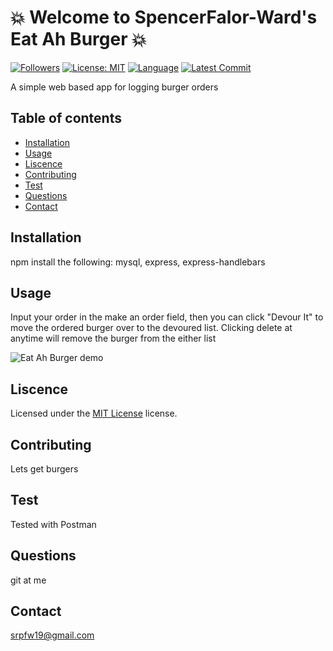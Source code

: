 # :boom: Welcome to SpencerFalor-Ward's Eat Ah Burger :boom:

[![Followers](https://img.shields.io/github/followers/SpencerFalor-Ward?style=social)](https://github.com/SpencerFalor-Ward?tab=followers) [![License: MIT](https://img.shields.io/badge/License-MIT-yellow.svg)](https://opensource.org/licenses/MIT) [![Language](https://img.shields.io/github/languages/top/SpencerFalor-Ward/hw-12-eatAhBurger)](https://github.com/SpencerFalor-Ward/hw-12-eatAhBurger/search?l=javascript) [![Latest Commit](https://img.shields.io/github/last-commit/SpencerFalor-Ward/hw-12-eatAhBurger)](https://github.com/SpencerFalor-Ward/hw-12-eatAhBurger/graphs/commit-activity)

A simple web based app for logging burger orders

## Table of contents

-   [Installation](#Installation)
-   [Usage](#Usage)
-   [Liscence](#Liscence)
-   [Contributing](#Contributing)
-   [Test](#Test)
-   [Questions](#Questions)
-   [Contact](#Contact)

## Installation

npm install the following: mysql, express, express-handlebars

## Usage

Input your order in the make an order field, then you can click "Devour It" to move the ordered burger over to the devoured list. Clicking delete at anytime will remove the burger from the either list

![Eat Ah Burger demo](./public/assets/img/eatAhBurgerDemo.gif)

## Liscence

Licensed under the [MIT License](https://choosealicense.com/licenses/mit/) license.

## Contributing

Lets get burgers

## Test

Tested with Postman

## Questions

git at me

## Contact

srpfw19@gmail.com
